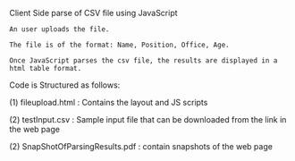 Client Side parse of CSV file using JavaScript

    An user uploads the file.

    The file is of the format: Name, Position, Office, Age.

    Once JavaScript parses the csv file, the results are displayed in a html table format.

    
Code is Structured as follows:

(1) fileupload.html : Contains the layout and JS scripts

(2) testInput.csv : Sample input file that can be downloaded from the link in the web page

(2) SnapShotOfParsingResults.pdf : contain snapshots of the web page

